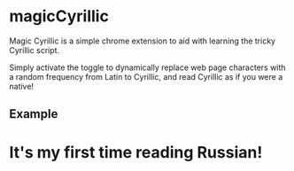 # magicCyrillic

Magic Cyrillic is a simple chrome extension to aid with learning the tricky Cyrillic script.      

Simply activate the toggle to dynamically replace web page characters with a random frequency from Latin to Cyrillic, and read Cyrillic as if you were a native!    

## Example   
 
# It's my first time reading Russian!

